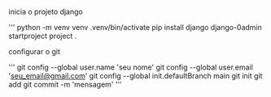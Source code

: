 inicia o projeto django

'''
python -m venv venv
.venv/bin/activate
pip install django
django-0admin startproject project .

configurar o git

'''
git config --global user.name 'seu nome'
git config --global user.email 'seu_email@gmail.com'
git config --global init.defaultBranch main
git init
git add
git commit -m 'mensagem'
'''
